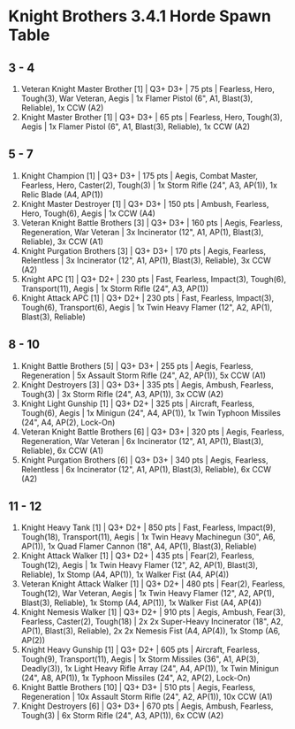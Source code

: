 # Knight Brothers 3.4.1 Horde Spawn Table

## 3 - 4

1. Veteran Knight Master Brother [1] | Q3+ D3+ | 75 pts | Fearless, Hero, Tough(3), War Veteran, Aegis | 1x Flamer Pistol (6", A1, Blast(3), Reliable), 1x CCW (A2)
1. Knight Master Brother [1] | Q3+ D3+ | 65 pts | Fearless, Hero, Tough(3), Aegis | 1x Flamer Pistol (6", A1, Blast(3), Reliable), 1x CCW (A2)

## 5 - 7

1. Knight Champion [1] | Q3+ D3+ | 175 pts | Aegis, Combat Master, Fearless, Hero, Caster(2), Tough(3) | 1x Storm Rifle (24", A3, AP(1)), 1x Relic Blade (A4, AP(1))
1. Knight Master Destroyer [1] | Q3+ D3+ | 150 pts | Ambush, Fearless, Hero, Tough(6), Aegis | 1x CCW (A4)
1. Veteran Knight Battle Brothers [3] | Q3+ D3+ | 160 pts | Aegis, Fearless, Regeneration, War Veteran | 3x Incinerator (12", A1, AP(1), Blast(3), Reliable), 3x CCW (A1)
1. Knight Purgation Brothers [3] | Q3+ D3+ | 170 pts | Aegis, Fearless, Relentless | 3x Incinerator (12", A1, AP(1), Blast(3), Reliable), 3x CCW (A2)
1. Knight APC [1] | Q3+ D2+ | 230 pts | Fast, Fearless, Impact(3), Tough(6), Transport(11), Aegis | 1x Storm Rifle (24", A3, AP(1))
1. Knight Attack APC [1] | Q3+ D2+ | 230 pts | Fast, Fearless, Impact(3), Tough(6), Transport(6), Aegis | 1x Twin Heavy Flamer (12", A2, AP(1), Blast(3), Reliable)

## 8 - 10

1. Knight Battle Brothers [5] | Q3+ D3+ | 255 pts | Aegis, Fearless, Regeneration | 5x Assault Storm Rifle (24", A2, AP(1)), 5x CCW (A1)
1. Knight Destroyers [3] | Q3+ D3+ | 335 pts | Aegis, Ambush, Fearless, Tough(3) | 3x Storm Rifle (24", A3, AP(1)), 3x CCW (A2)
1. Knight Light Gunship [1] | Q3+ D2+ | 325 pts | Aircraft, Fearless, Tough(6), Aegis | 1x Minigun (24", A4, AP(1)), 1x Twin Typhoon Missiles (24", A4, AP(2), Lock-On)
1. Veteran Knight Battle Brothers [6] | Q3+ D3+ | 320 pts | Aegis, Fearless, Regeneration, War Veteran | 6x Incinerator (12", A1, AP(1), Blast(3), Reliable), 6x CCW (A1)
1. Knight Purgation Brothers [6] | Q3+ D3+ | 340 pts | Aegis, Fearless, Relentless | 6x Incinerator (12", A1, AP(1), Blast(3), Reliable), 6x CCW (A2)

## 11 - 12

1. Knight Heavy Tank [1] | Q3+ D2+ | 850 pts | Fast, Fearless, Impact(9), Tough(18), Transport(11), Aegis | 1x Twin Heavy Machinegun (30", A6, AP(1)), 1x Quad Flamer Cannon (18", A4, AP(1), Blast(3), Reliable)
1. Knight Attack Walker [1] | Q3+ D2+ | 435 pts | Fear(2), Fearless, Tough(12), Aegis | 1x Twin Heavy Flamer (12", A2, AP(1), Blast(3), Reliable), 1x Stomp (A4, AP(1)), 1x Walker Fist (A4, AP(4))
1. Veteran Knight Attack Walker [1] | Q3+ D2+ | 480 pts | Fear(2), Fearless, Tough(12), War Veteran, Aegis | 1x Twin Heavy Flamer (12", A2, AP(1), Blast(3), Reliable), 1x Stomp (A4, AP(1)), 1x Walker Fist (A4, AP(4))
1. Knight Nemesis Walker [1] | Q3+ D2+ | 910 pts | Aegis, Ambush, Fear(3), Fearless, Caster(2), Tough(18) | 2x 2x Super-Heavy Incinerator (18", A2, AP(1), Blast(3), Reliable), 2x 2x Nemesis Fist (A4, AP(4)), 1x Stomp (A6, AP(2))
1. Knight Heavy Gunship [1] | Q3+ D2+ | 605 pts | Aircraft, Fearless, Tough(9), Transport(11), Aegis | 1x Storm Missiles (36", A1, AP(3), Deadly(3)), 1x Light Heavy Rifle Array (24", A4, AP(1)), 1x Twin Minigun (24", A8, AP(1)), 1x Typhoon Missiles (24", A2, AP(2), Lock-On)
1. Knight Battle Brothers [10] | Q3+ D3+ | 510 pts | Aegis, Fearless, Regeneration | 10x Assault Storm Rifle (24", A2, AP(1)), 10x CCW (A1)
1. Knight Destroyers [6] | Q3+ D3+ | 670 pts | Aegis, Ambush, Fearless, Tough(3) | 6x Storm Rifle (24", A3, AP(1)), 6x CCW (A2)